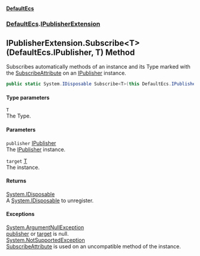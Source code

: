 #### [DefaultEcs](./index.md 'index')
### [DefaultEcs](./DefaultEcs.md 'DefaultEcs').[IPublisherExtension](./DefaultEcs-IPublisherExtension.md 'DefaultEcs.IPublisherExtension')
## IPublisherExtension.Subscribe&lt;T&gt;(DefaultEcs.IPublisher, T) Method
Subscribes automatically methods of an instance and its Type marked with the [SubscribeAttribute](./DefaultEcs-SubscribeAttribute.md 'DefaultEcs.SubscribeAttribute') on an [IPublisher](./DefaultEcs-IPublisher.md 'DefaultEcs.IPublisher') instance.  
```C#
public static System.IDisposable Subscribe<T>(this DefaultEcs.IPublisher publisher, T target);
```
#### Type parameters
<a name='DefaultEcs-IPublisherExtension-Subscribe-T-(DefaultEcs-IPublisher_T)-T'></a>
`T`  
The Type.  
  
#### Parameters
<a name='DefaultEcs-IPublisherExtension-Subscribe-T-(DefaultEcs-IPublisher_T)-publisher'></a>
`publisher` [IPublisher](./DefaultEcs-IPublisher.md 'DefaultEcs.IPublisher')  
The [IPublisher](./DefaultEcs-IPublisher.md 'DefaultEcs.IPublisher') instance.  
  
<a name='DefaultEcs-IPublisherExtension-Subscribe-T-(DefaultEcs-IPublisher_T)-target'></a>
`target` [T](#DefaultEcs-IPublisherExtension-Subscribe-T-(DefaultEcs-IPublisher_T)-T 'DefaultEcs.IPublisherExtension.Subscribe&lt;T&gt;(DefaultEcs.IPublisher, T).T')  
The instance.  
  
#### Returns
[System.IDisposable](https://docs.microsoft.com/en-us/dotnet/api/System.IDisposable 'System.IDisposable')  
A [System.IDisposable](https://docs.microsoft.com/en-us/dotnet/api/System.IDisposable 'System.IDisposable') to unregister.  
#### Exceptions
[System.ArgumentNullException](https://docs.microsoft.com/en-us/dotnet/api/System.ArgumentNullException 'System.ArgumentNullException')  
[publisher](#DefaultEcs-IPublisherExtension-Subscribe-T-(DefaultEcs-IPublisher_T)-publisher 'DefaultEcs.IPublisherExtension.Subscribe&lt;T&gt;(DefaultEcs.IPublisher, T).publisher') or [target](#DefaultEcs-IPublisherExtension-Subscribe-T-(DefaultEcs-IPublisher_T)-target 'DefaultEcs.IPublisherExtension.Subscribe&lt;T&gt;(DefaultEcs.IPublisher, T).target') is null.  
[System.NotSupportedException](https://docs.microsoft.com/en-us/dotnet/api/System.NotSupportedException 'System.NotSupportedException')  
[SubscribeAttribute](./DefaultEcs-SubscribeAttribute.md 'DefaultEcs.SubscribeAttribute') is used on an uncompatible method of the instance.  
